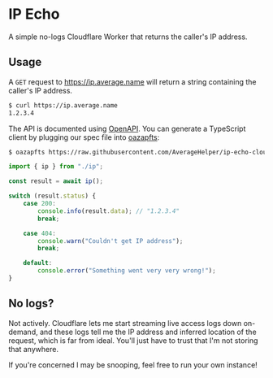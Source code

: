 # IP Echo

A simple no-logs Cloudflare Worker that returns the caller's IP address.

## Usage

A `GET` request to <https://ip.average.name> will return a string containing the caller's IP address.

```sh
$ curl https://ip.average.name
1.2.3.4
```

The API is documented using [OpenAPI](https://petstore.swagger.io/?url=https://raw.githubusercontent.com/AverageHelper/ip-echo-cloudflare/main/openapi.yaml). You can generate a TypeScript client by plugging our spec file into [oazapfts](https://www.npmjs.com/package/oazapfts):

```sh
$ oazapfts https://raw.githubusercontent.com/AverageHelper/ip-echo-cloudflare/main/openapi.yaml ./ip.ts
```

```ts
import { ip } from "./ip";

const result = await ip();

switch (result.status) {
	case 200:
		console.info(result.data); // "1.2.3.4"
		break;

	case 404:
		console.warn("Couldn't get IP address");
		break;

	default:
		console.error("Something went very very wrong!");
}
```

## No logs?

Not actively. Cloudflare lets me start streaming live access logs down on-demand, and these logs tell me the IP address and inferred location of the request, which is far from ideal. You'll just have to trust that I'm not storing that anywhere.

If you're concerned I may be snooping, feel free to run your own instance!
